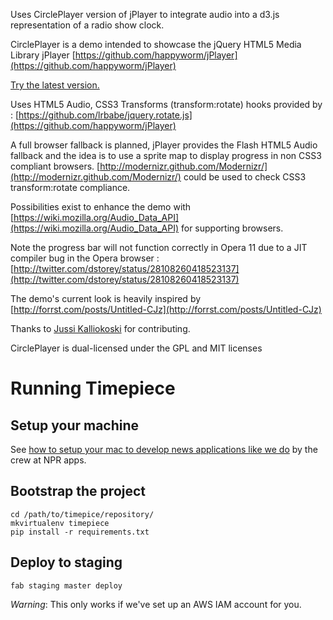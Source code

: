 Uses CirclePlayer version of jPlayer to integrate audio into a d3.js representation of a radio show clock.

CirclePlayer is a demo intended to showcase the jQuery HTML5 Media Library jPlayer
[https://github.com/happyworm/jPlayer](https://github.com/happyworm/jPlayer)

[Try the latest version.](http://happyworm.com/jPlayerLab/circleplayer/)

Uses HTML5 Audio, CSS3 Transforms (transform:rotate) hooks provided by : [https://github.com/lrbabe/jquery.rotate.js](https://github.com/happyworm/jPlayer)

A full browser fallback is planned, jPlayer provides the Flash HTML5 Audio fallback and the idea is to use a sprite map to display progress in non CSS3 compliant browsers. [http://modernizr.github.com/Modernizr/](http://modernizr.github.com/Modernizr/) could be used to check CSS3 transform:rotate compliance.

Possibilities exist to enhance the demo with [https://wiki.mozilla.org/Audio_Data_API](https://wiki.mozilla.org/Audio_Data_API) for supporting browsers.

Note the progress bar will not function correctly in Opera 11 due to a JIT compiler bug in the Opera browser : [http://twitter.com/dstorey/status/28108260418523137](http://twitter.com/dstorey/status/28108260418523137)

The demo's current look is heavily inspired by [http://forrst.com/posts/Untitled-CJz](http://forrst.com/posts/Untitled-CJz)

Thanks to [Jussi Kalliokoski](http://twitter.com/quinnirill) for contributing.

CirclePlayer is dual-licensed under the GPL and MIT licenses

# Running Timepiece

## Setup your machine
See [how to setup your mac to develop news applications like we do](http://blog.apps.npr.org/2013/06/06/how-to-setup-a-developers-environment.html) by the crew at NPR apps.

## Bootstrap the project
```
cd /path/to/timepice/repository/
mkvirtualenv timepiece
pip install -r requirements.txt
```

## Deploy to staging
```
fab staging master deploy
```
*Warning*: This only works if we've set up an AWS IAM account for you.